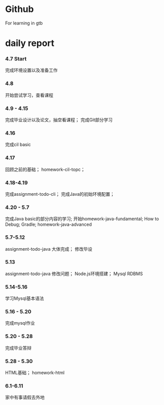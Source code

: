 # Github
For learning  in gtb


# daily report

### 4.7 Start
完成环境设置以及准备工作

### 4.8
开始尝试学习，查看课程

### 4.9 - 4.15 
完成毕业设计以及论文，抽空看课程；
完成Git部分学习

### 4.16
完成cil basic 

### 4.17
回顾之前的基础；
homework-cil-topc；

### 4.18-4.19
完成assignment-todo-cli；
完成Java的初始环境配置；

### 4.20 - 5.7  
完成Java basic的部分内容的学习; 
开始homework-java-fundamental; 
How to Debug; 
Gradle; 
homework-java-advanced

### 5.7-5.12
assignment-todo-java 大体完成；
修改毕设

### 5.13
assignment-todo-java 修改问题；
Node.js环境搭建；
Mysql RDBMS

### 5.14-5.16
学习Mysql基本语法

### 5.16 - 5.20
完成mysql作业

### 5.20 - 5.28
完成毕业答辩

### 5.28 - 5.30 
HTML基础；
homework-html

### 6.1-6.11 
家中有事请假去外地
